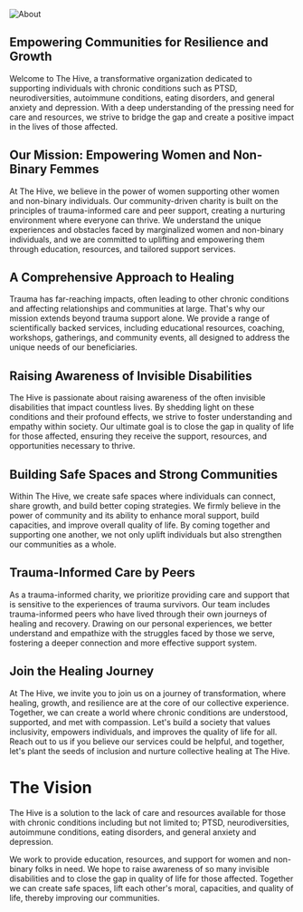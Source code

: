 ![About](/img/about-image.webp)

## Empowering Communities for Resilience and Growth

Welcome to The Hive, a transformative organization dedicated to supporting individuals with chronic conditions such as PTSD, neurodiversities, autoimmune conditions, eating disorders, and general anxiety and depression. With a deep understanding of the pressing need for care and resources, we strive to bridge the gap and create a positive impact in the lives of those affected.

## Our Mission: Empowering Women and Non-Binary Femmes

At The Hive, we believe in the power of women supporting other women and non-binary individuals. Our community-driven charity is built on the principles of trauma-informed care and peer support, creating a nurturing environment where everyone can thrive. We understand the unique experiences and obstacles faced by marginalized women and non-binary individuals, and we are committed to uplifting and empowering them through education, resources, and tailored support services.

## A Comprehensive Approach to Healing

Trauma has far-reaching impacts, often leading to other chronic conditions and affecting relationships and communities at large. That's why our mission extends beyond trauma support alone. We provide a range of scientifically backed services, including educational resources, coaching, workshops, gatherings, and community events, all designed to address the unique needs of our beneficiaries.
​

## Raising Awareness of Invisible Disabilities

The Hive is passionate about raising awareness of the often invisible disabilities that impact countless lives. By shedding light on these conditions and their profound effects, we strive to foster understanding and empathy within society. Our ultimate goal is to close the gap in quality of life for those affected, ensuring they receive the support, resources, and opportunities necessary to thrive.
​

## Building Safe Spaces and Strong Communities

Within The Hive, we create safe spaces where individuals can connect, share growth, and build better coping strategies. We firmly believe in the power of community and its ability to enhance moral support, build capacities, and improve overall quality of life. By coming together and supporting one another, we not only uplift individuals but also strengthen our communities as a whole.
​

## Trauma-Informed Care by Peers

As a trauma-informed charity, we prioritize providing care and support that is sensitive to the experiences of trauma survivors. Our team includes trauma-informed peers who have lived through their own journeys of healing and recovery. Drawing on our personal experiences, we better understand and empathize with the struggles faced by those we serve, fostering a deeper connection and more effective support system.
​

## Join the Healing Journey

At The Hive, we invite you to join us on a journey of transformation, where healing, growth, and resilience are at the core of our collective experience. Together, we can create a world where chronic conditions are understood, supported, and met with compassion. Let's build a society that values inclusivity, empowers individuals, and improves the quality of life for all.
Reach out to us if you believe our services could be helpful, and together, let's plant the seeds of inclusion and nurture collective healing at The Hive.

# The Vision

The Hive is a solution to the lack of care and resources available for those with chronic conditions including but not limited to; PTSD, neurodiversities, autoimmune conditions, eating disorders, and general anxiety and depression.

We work to provide education, resources, and support for women and non-binary folks in need.
We hope to raise awareness of so many invisible disabilities and to close the gap in quality of life for those affected. Together we can create safe spaces, lift each other's moral, capacities, and quality of life, thereby improving our communities.
